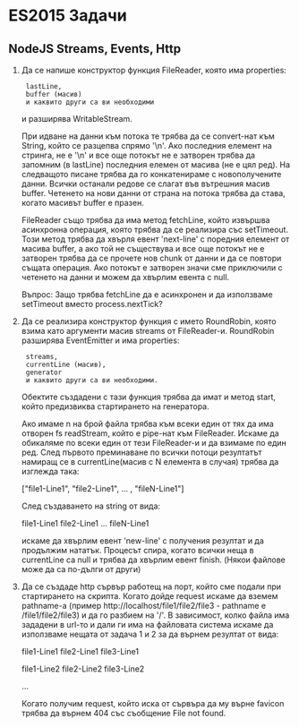 # ES2015 Задачи

## NodeJS Streams, Events, Http

1. Да се напише конструктор функция FileReader, която има properties:


        lastLine,
        buffer (масив)
        и каквито други са ви необходими


    и разширява WritableStream.


    При идване на данни към потока те трябва да се convert-нат към String, който се разцепва спрямо '\n'.
    Ако последния елемент на стринга, не е '\n' и все още потокът не е затворен трябва да запомним (в lastLine)
    последния елемен от масива (не е цял ред). На следващото писане трябва да го конкатенираме с
    новополучените данни. Всички останали редове се слагат във вътрешния масив buffer. Четенето на нови 
    данни от страна на потока трябва да става, когато масивът buffer е празен.


    FileReader също трябва да има метод fetchLine, който извършва асинхронна операция, която трябва да
    се реализира със setTimeout. Този метод трябва да хвърля евент 'next-line' с поредния елемент от 
    масива buffer, а ако той не съществува и все още потокът не е затворен трябва да се прочете нов 
    chunk от данни и да се повтори същата операция. Ако потокът е затворен значи сме приключили с 
    четенето на данни и можем да хвърлим евента с null.


    Въпрос: Защо трябва fetchLine да е асинхронен и да използваме setTimeout вместо process.nextTick?



2. Да се реализира конструктор функция с името RoundRobin, която взима като аргументи масив streams от FileReader-и. RoundRobin разширява EventEmitter и има properties:


        streams,
        currentLine (масив), 
        generator
        и каквито други са ви необходими.



    Обектите създадени с тази функция трябва да имат и метод start, който предизвиква стартирането на генератора.


    Ако имаме n на брой файла трябва към всеки един от тях да има отворен fs readStream, който е pipe-нат
    към FileReader. Искаме да обикаляме по всеки един от тези FileReader-и и да взимаме по един ред.
    След първото преминаване по всички потоци резултатът намиращ се в currentLine(масив с N елемента в случая)
    трябва да изглежда така:


    ["file1-Line1", "file2-Line1", ... , "fileN-Line1"]


    След създаването на string от вида:


    file1-Line1 file2-Line1 ... fileN-Line1


    искаме да хвърлим евент 'new-line' с получения резултат и да продължим нататък.
    Процесът спира, когато всички неща в currentLine са null и трябва да хвърлим евент finish.
    (Някои файлове може да са по-дълги от други)



3. Да се създаде http сървър работещ на порт, който сме подали при стартирането на скрипта. Когато дойде request искаме да вземем pathname-а (пример http://localhost/file1/file2/file3 - pathname е /file1/file2/file3) и да го разбием на '/'. В зависимост, колко файла има зададени в url-то и дали ги има на файловата система искаме да използваме нещата от задача 1 и 2 за да върнем резултат от вида:


    file1-Line1 file2-Line1 file3-Line1

    file1-Line2 file2-Line2 file3-Line2

    ...


    Когато получим request, който иска от сървъра да му върне favicon трябва да върнем 404 със съобщение File not found.

